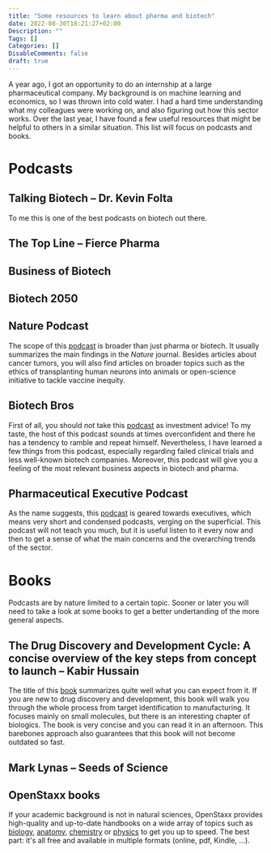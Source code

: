 ```yaml
---
title: "Some resources to learn about pharma and biotech"
date: 2022-08-30T18:21:27+02:00
Description: ""
Tags: []
Categories: []
DisableComments: false
draft: true
---
```


A year ago, I got an opportunity to do an internship at a large pharmaceutical company.
My background is on machine learning and economics, so I was thrown into cold water.
I had a hard time understanding what my colleagues were working on, and also figuring out how this sector works.
Over the last year, I have found a few useful resources that might be helpful to others in a similar situation.
This list will focus on podcasts and books.

# Podcasts

## Talking Biotech – Dr. Kevin Folta

To me this is one of the best podcasts on biotech out there.

## The Top Line – Fierce Pharma

## Business of Biotech

## Biotech 2050

## Nature Podcast

The scope of this [podcast](https://www.nature.com/nature/articles?type=nature-podcast) is broader than just pharma or biotech.
It usually summarizes the main findings in the _Nature_ journal.
Besides articles about cancer tumors, you will also find articles on broader topics such as the ethics of transplanting human neurons into animals or open-science initiative to tackle vaccine inequity.

## Biotech Bros

First of all, you should _not_ take this [podcast](https://www.biotechbros.com/) as investment advice!
To my taste, the host of this podcast sounds at times overconfident and there he has a tendency to ramble and repeat himself.
Nevertheless, I have learned a few things from this podcast, especially regarding failed clinical trials and less well-known biotech companies.
Moreover, this podcast will give you a feeling of the most relevant business aspects in biotech and pharma.

## Pharmaceutical Executive Podcast

As the name suggests, this [podcast](https://www.pharmexec.com/podcasts) is geared towards executives, which means very short and condensed podcasts, verging on the superficial.
This podcast will not teach you much, but it is useful listen to it every now and then to get a sense of what the main concerns and the overarching trends of the sector.

# Books

Podcasts are by nature limited to a certain topic.
Sooner or later you will need to take a look at some books to get a better undertanding of the more general aspects.

## The Drug Discovery and Development Cycle: A concise overview of the key steps from concept to launch – Kabir Hussain

The title of this [book](https://www.goodreads.com/book/show/55043547-the-drug-discovery-and-development-cycle?from_search=true&from_srp=true&qid=HkHDHzXdSE&rank=1) summarizes quite well what you can expect from it.
If you are new to drug discovery and development, this book will walk you through the whole process from target identification to manufacturing.
It focuses mainly on small molecules, but there is an interesting chapter of biologics.
The book is very concise and you can read it in an afternoon.
This barebones approach also guarantees that this book will not become outdated so fast.

## Mark Lynas – Seeds of Science

## OpenStaxx books

If your academic background is not in natural sciences, OpenStaxx provides high-quality and up-to-date handbooks on a wide array of topics such as [biology](https://openstax.org/details/books/concepts-biology), [anatomy](https://openstax.org/details/books/anatomy-and-physiology-2e), [chemistry](https://openstax.org/details/books/chemistry-2e) or [physics](https://openstax.org/details/books/college-physics-2e) to get you up to speed.
The best part: it's all free and available in multiple formats (online, pdf, Kindle, ...).
